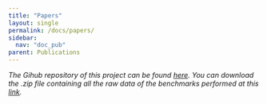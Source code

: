 ```yaml
---
title: "Papers"
layout: single
permalink: /docs/papers/
sidebar:
  nav: "doc_pub"
parent: Publications
---
```

*<span style="font-size:14px">The Gihub repository of this project can be found <a href="https://github.com/aleregorda/Benchmarks" target="_blank">here</a>. You can download the .zip file containing all the raw data of the benchmarks performed at this [link](https://github.com/aleregorda/Benchmarks/archive/refs/heads/main.zip).</span>*
